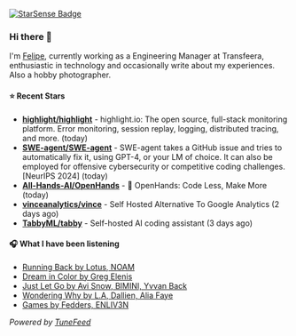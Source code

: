 <a href="https://starsense.app/developer-types" target="_blank"><img src="https://starsense.app/api/badge/?user=valtlfelipe" alt="StarSense Badge"></a>

### Hi there 👋

I'm [Felipe](https://felipevm.com), currently working as a Engineering Manager at Transfeera, enthusiastic in technology and occasionally write about my experiences. Also a hobby photographer.

#### ⭐ Recent Stars
- **[highlight/highlight](https://github.com/highlight/highlight)** - highlight.io: The open source, full-stack monitoring platform. Error monitoring, session replay, logging, distributed tracing, and more. (today)
- **[SWE-agent/SWE-agent](https://github.com/SWE-agent/SWE-agent)** - SWE-agent takes a GitHub issue and tries to automatically fix it, using GPT-4, or your LM of choice. It can also be employed for offensive cybersecurity or competitive coding challenges. [NeurIPS 2024]  (today)
- **[All-Hands-AI/OpenHands](https://github.com/All-Hands-AI/OpenHands)** - 🙌 OpenHands: Code Less, Make More (today)
- **[vinceanalytics/vince](https://github.com/vinceanalytics/vince)** - Self Hosted Alternative To Google Analytics (2 days ago)
- **[TabbyML/tabby](https://github.com/TabbyML/tabby)** - Self-hosted AI coding assistant (3 days ago)

#### 🎧 What I have been listening
- [Running Back by Lotus, NOAM](https://open.spotify.com/track/2GgqckMAkIBsatyf35uEGD)
- [Dream in Color by Greg Elenis](https://open.spotify.com/track/7sgjmvjSVVCfTlfYa4H6oG)
- [Just Let Go by Avi Snow, BIMINI, Yvvan Back](https://open.spotify.com/track/2vrpdYpLEhRoJJWxcwQKm1)
- [Wondering Why by L.A, Dallien, Alia Faye](https://open.spotify.com/track/71usfyu4lteyYq1tGP9m16)
- [Games by Fedders, ENLIV3N](https://open.spotify.com/track/4txZjW8nI7o1MibEGJDaJC)

_Powered by [TuneFeed](https://tunefeed.app?ref=github.com)_


